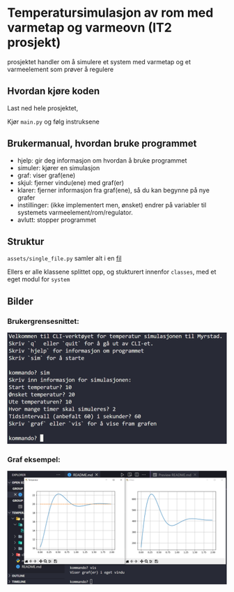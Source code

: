 # Temperatursimulasjon av rom med varmetap og varmeovn (IT2 prosjekt)

prosjektet handler om å simulere et system med varmetap og et varmeelement som prøver å regulere

## Hvordan kjøre koden

Last ned hele prosjektet,

Kjør `main.py` og følg instruksene

## Brukermanual, hvordan bruke programmet

- hjelp: gir deg informasjon om hvordan å bruke programmet
- simuler: kjører en simulasjon
- graf: viser graf(ene)
- skjul: fjerner vindu(ene) med graf(er)
- klarer: fjerner informasjon fra graf(ene), så du kan begynne på nye grafer
- instillinger: (ikke implementert men, ønsket) endrer på variabler til systemets varmeelement/rom/regulator.
- avlutt: stopper programmet

## Struktur

`assets/single_file.py` samler alt i en [fil](./assets/single_file.py)

Ellers er alle klassene splittet opp, og stukturert innenfor `classes`, med et eget modul for `system`

## Bilder

### Brukergrensesnittet:

![brukergrensesnitt CLI](./assets/skjermbilder/CLI.png)

### Graf eksempel:

![grafer](./assets/skjermbilder/grafer.png)
